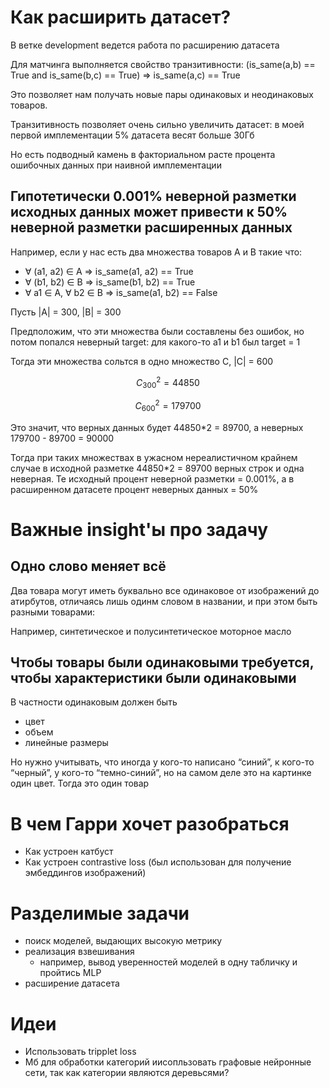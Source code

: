 # Как расширить датасет?

В ветке development ведется работа по расширению датасета


Для матчинга выполняется свойство транзитивности: (is_same(a,b) == True and is_same(b,c) == True) => is_same(a,c) == True

Это позволяет нам получать новые пары одинаковых и неодинаковых товаров.

Транзитивность позволяет очень сильно увеличить датасет: в моей первой имплементации 5% датасета весят больше 30Гб

Но есть подводный камень в факториальном расте процента ошибочных данных при наивной имплементации

## Гипотетически 0.001% неверной разметки исходных данных может привести к 50% неверной разметки расширенных данных

Например, если у нас есть два множества товаров A и B такие что:
*  ∀ (a1, a2) ∈ A => is_same(a1, a2) == True 
*  ∀ (b1, b2) ∈ B => is_same(b1, b2) == True
*  ∀ a1 ∈ A, ∀ b2 ∈ B => is_same(a1, b2) == False

Пусть |A| = 300, |B| = 300

Предположим, что эти множества были составлены без ошибок, но потом попался неверный target: для какого-то a1 и b1 был target = 1

Тогда эти множества сольтся в одно множество C, |С| = 600

```math
C_{300}^2 = 44850
```
```math
С_{600}^2 = 179700
```

Это значит, что верных данных будет 44850*2 = 89700, а неверных 179700 - 89700 = 90000


Тогда при таких множествах в ужасном нереалистичном крайнем случае  в исходной разметке 44850*2 = 89700 верных строк и одна неверная. Те исходный процент неверной разметки  = 0.001%, а в расширенном датасете процент неверных данных = 50%



# Важные insight'ы про задачу

## Одно слово меняет всё
Два товара могут иметь буквально все одинаковое от изображений до атирбутов, отличаясь лишь одинм словом в названии, и при этом быть разными товарами:
    
Например, синтетическое и полусинтетическое моторное масло

## Чтобы товары были одинаковыми требуется, чтобы характеристики были одинаковыми

В частности одинаковым должен быть
* цвет
* объем
* линейные размеры

Но нужно учитывать, что иногда у кого-то написано “синий”, к кого-то “черный”, у кого-то “темно-синий”, но на самом деле это на картинке один цвет. Тогда это один товар


# В чем Гарри хочет разобраться
* Как устроен катбуст
* Как устроен contrastive loss (был использован для получение эмбеддингов изображений)


# Разделимые задачи
* поиск моделей, выдающих высокую метрику
* реализация взвешивания
    * например, вывод уверенностей моделей в одну табличку и пройтись MLP
* расширение датасета


# Идеи
* Использовать tripplet loss
* Мб для обработки категорий иисопльзовать графовые нейронные сети, так как категории являются деревьсями?